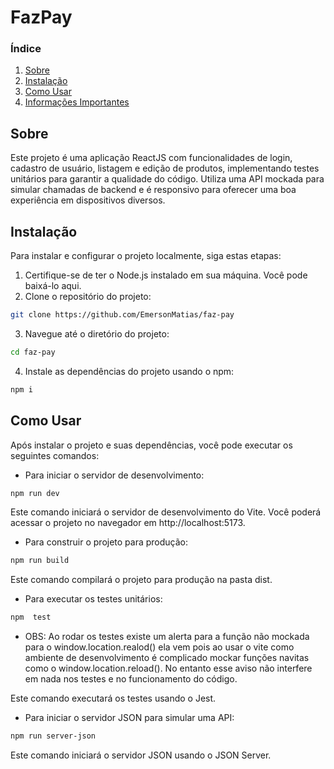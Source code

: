 # FazPay

### Índice

1. [Sobre](#sobre)
2. [Instalação](#instalação)
3. [Como Usar](#como-usar)
4. [Informações Importantes](#informaçoes-importantes)

## Sobre

Este projeto é uma aplicação ReactJS com funcionalidades de login, cadastro de usuário, listagem e edição de produtos, implementando testes unitários para garantir a qualidade do código. Utiliza uma API mockada para simular chamadas de backend e é responsivo para oferecer uma boa experiência em dispositivos diversos.

## Instalação
Para instalar e configurar o projeto localmente, siga estas etapas:
1. Certifique-se de ter o Node.js instalado em sua máquina. Você pode baixá-lo aqui.
2. Clone o repositório do projeto:
```bash
git clone https://github.com/EmersonMatias/faz-pay
```
3. Navegue até o diretório do projeto:
```bash
cd faz-pay
```
4. Instale as dependências do projeto usando o npm:
```bash
npm i
```
## Como Usar
Após instalar o projeto e suas dependências, você pode executar os seguintes comandos:

* Para iniciar o servidor de desenvolvimento:
```bash
npm run dev
```
Este comando iniciará o servidor de desenvolvimento do Vite. Você poderá acessar o projeto no navegador em http://localhost:5173.

* Para construir o projeto para produção:
```bash
npm run build
```
Este comando compilará o projeto para produção na pasta dist.

* Para executar os testes unitários:
```bash
npm  test
```

* OBS: Ao rodar os testes existe um alerta para a função não mockada para o window.location.realod() ela vem pois ao usar o vite como ambiente de desenvolvimento é complicado mockar funções navitas como o window.location.reload(). No entanto esse aviso não interfere em nada nos testes e no funcionamento do código. 

Este comando executará os testes usando o Jest.

* Para iniciar o servidor JSON para simular uma API:
```bash
npm run server-json
```
Este comando iniciará o servidor JSON usando o JSON Server.


